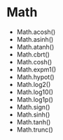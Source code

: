 Math
====

+ Math.acosh()
+ Math.asinh()
+ Math.atanh()
+ Math.cbrt()
+ Math.cosh()
+ Math.expm1()
+ Math.hypot()
+ Math.log2()
+ Math.log10()
+ Math.log1p()
+ Math.sign()
+ Math.sinh()
+ Math.tanh()
+ Math.trunc()


